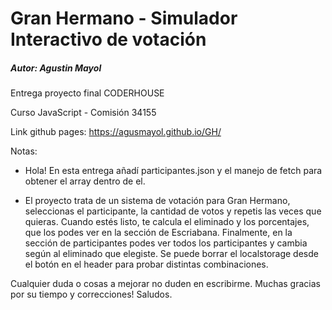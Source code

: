 # Gran Hermano - Simulador Interactivo de votación

##### Autor: Agustin Mayol

Entrega proyecto final CODERHOUSE

Curso JavaScript - Comisión 34155

Link github pages: https://agusmayol.github.io/GH/

Notas:
- Hola! En esta entrega añadí participantes.json y el manejo de fetch para obtener el array dentro de el. 

- El proyecto trata de un sistema de votación para Gran Hermano, seleccionas el participante, la cantidad de votos y repetis las veces que quieras. Cuando estés listo, te calcula el eliminado y los porcentajes, que los podes ver en la sección de Escriabana. Finalmente, en la sección de participantes podes ver todos los participantes y cambia según al eliminado que elegiste. Se puede borrar el localstorage desde el botón en el header para probar distintas combinaciones.

Cualquier duda o cosas a mejorar no duden en escribirme.
Muchas gracias por su tiempo y correcciones! Saludos.
